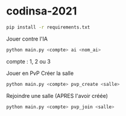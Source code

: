# codinsa-2021

```bash
pip install -r requirements.txt
```

Jouer contre l'IA
```bash
python main.py <compte> ai <nom_ai>
```
compte : 1, 2 ou 3

Jouer en PvP
Créer la salle
```bash
python main.py <compte> pvp_create <salle>
```

Rejoindre une salle (APRES l'avoir créée)
```bash
python main.py <compte> pvp_join <salle>
```
